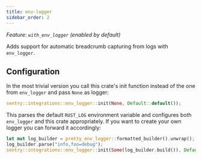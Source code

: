 ```yaml
---
title: env-logger
sidebar_order: 2
---
```


*Feature: `with_env_logger` (enabled by default)*

Adds support for automatic breadcrumb capturing from logs with `env_logger`.

## Configuration

In the most trivial version you call this crate's init function instead of the
one from `env_logger` and pass `None` as logger:

```rust
sentry::integrations::env_logger::init(None, Default::default());
```

This parses the default `RUST_LOG` environment variable and configures both
`env_logger` and this crate appropriately.  If you want to create your own
logger you can forward it accordingly:

```rust
let mut log_builder = pretty_env_logger::formatted_builder().unwrap();
log_builder.parse("info,foo=debug");
sentry::integrations::env_logger::init(Some(log_builder.build()), Default::default());
```
